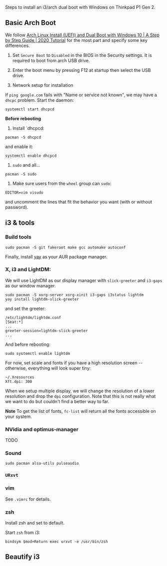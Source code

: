 Steps to install an i3/arch dual boot with Windows on Thinkpad P1 Gen 2.

## Basic Arch Boot

We follow [Arch Linux Install (UEFI) and Dual Boot with Windows 10 | A Step by Step Guide | 2020 Tutorial](https://www.youtube.com/watch?v=C3D_qzw94v8) for the most part and specify some key differences.

1. Set `Secure Boot` to `Disabled` in the BIOS in the Security settings. It is required to boot from arch USB drive.

1. Enter the boot menu by pressing F12 at startup then select the USB drive.

1. Network setup for installation

If `ping google.com` fails with "Name or service not known", we may have a `dhcpc` problem. Start the daemon:

```systemctl start dhcpcd```

**Before rebooting**

1. Install `dhcpcd: 

```pacman -S dhcpcd```

and enable it:

```systemctl enable dhcpcd```

1. `sudo` and all...

```pacman -S sudo```

1. Make sure users from the `wheel` group can `sudo`:

```
EDITOR=vim visudo
```

and uncomment the lines that fit the behavior you want (with or without password).



## i3 & tools

### Build tools

```
sudo pacman -S git fakeroot make gcc automake autoconf
```

Finally, install [yay](https://www.tecmint.com/install-yay-aur-helper-in-arch-linux-and-manjaro/) as your AUR package manager.

### X, i3 and LightDM:

We will use LightDM as our display manager with `slick-greeter` and `i3-gaps` as our window manager.

```
sudo pacman -S xorg-server xorg-xinit i3-gaps i3status lightdm
yay install lightdm-slick-greeter
```

and set the greeter:

```
/etc/lightdm/lightdm.conf
[Seat:*]
...
greeter-session=lightdm-slick-greeter
...
```

And before rebooting:
```
sudo systemctl enable lightdm
```

For now, set scale and fonts if you have a high resolution screen -- otherwise, everything will look super tiny:

```
~/.Xresources
Xft.dpi: 300
```

When we setup multiple display, we will change the resolution of a lower resolution and drop the `dpi` configuration. Note that this is not really what we want to do but couldn't find a better way to far.

**Note** To get the list of fonts, `fc-list` will return all the fonts accessible on your system.

### NVidia and optimus-manager

TODO

### Sound

```
sudo pacman alsa-utils pulseaudio
```

### `URxvt`

### vim

See `.vimrc` for details.

### zsh

Install zsh and set to default.

Start `zsh` from i3:

```
bindsym $mod+Return exec urxvt -e /usr/bin/zsh
```

## Beautify i3
